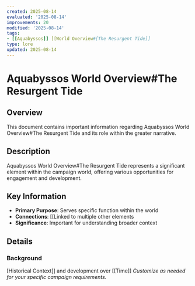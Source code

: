```yaml
---
created: 2025-08-14
evaluated: '2025-08-14'
improvements: 20
modified: '2025-08-14'
tags:
- [[Aquabyssos]] [[World Overview#[The Resurgent Tide]]
type: lore
updated: 2025-08-14
---
```


# Aquabyssos World Overview#The Resurgent Tide

## Overview
This document contains important information regarding Aquabyssos World Overview#The Resurgent Tide and its role within the greater narrative.

## Description
Aquabyssos World Overview#The Resurgent Tide represents a significant element within the campaign world, offering various opportunities for engagement and development.

## Key Information
- **Primary Purpose**: Serves specific function within the world
- **Connections**: [[Linked to multiple other elements
- **Significance**: Important for understanding broader context

## Details
### Background
[Historical Context]] and development over [[Time]]
*Customize as needed for your specific campaign requirements.*
